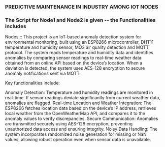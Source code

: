### PREDICTIVE MAINTENANCE IN INDUSTRY AMONG IOT NODES

### The Script for Node1 and Node2 is given -- the Functionalities includes 
Nodes ::
This project is an IoT-based anomaly detection system for environmental monitoring, built using an ESP8266 microcontroller, DHT11 temperature and humidity sensor, MQ3 air quality detection and MQTT protocol. The system reads temperature and humidity data and identifies anomalies by comparing sensor readings to real-time weather data obtained from an online API based on the device’s location. When a deviation is detected, the system uses AES-128 encryption to secure anomaly notifications sent via MQTT.

Key functionalities include:

Anomaly Detection: Temperature and humidity readings are monitored in real-time. If sensor readings deviate significantly from current weather data, anomalies are flagged.
Real-time Location and Weather Integration: The ESP8266 fetches location data based on the device’s IP address, retrieves local weather from the OpenWeatherMap API, and compares it to the anomaly values to verify discrepancies.
Secure Communication: Anomalies are transmitted securely using AES-128 encryption, preventing unauthorized data access and ensuring integrity.
Noisy Data Handling: The system incorporates randomized noise generation for missing or NaN values, allowing robust operation even when sensor data is unavailable.


